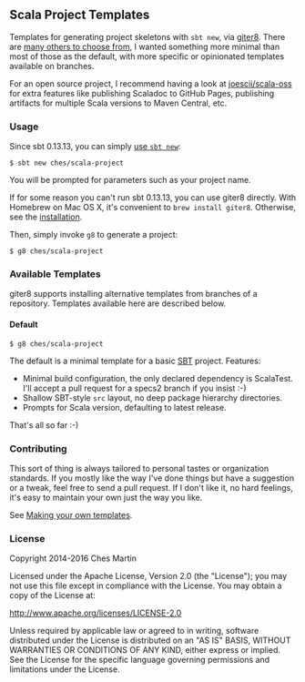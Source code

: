 Scala Project Templates
-----------------------

Templates for generating project skeletons with `sbt new`, via [giter8]. There
are [many others to choose from][templates], I wanted something more minimal
than most of those as the default, with more specific or opinionated templates
available on branches.

For an open source project, I recommend having a look at
[joescii/scala-oss][oss] for extra features like publishing Scaladoc to GitHub
Pages, publishing artifacts for multiple Scala versions to Maven Central, etc.

### Usage ###

Since sbt 0.13.13, you can simply [use `sbt new`][sbt new]:

    $ sbt new ches/scala-project

You will be prompted for parameters such as your project name.

If for some reason you can't run sbt 0.13.13, you can use giter8 directly.
With Homebrew on Mac OS X, it's convenient to `brew install giter8`. Otherwise,
see the [installation].

Then, simply invoke `g8` to generate a project:

    $ g8 ches/scala-project

### Available Templates ###

giter8 supports installing alternative templates from branches of a repository.
Templates available here are described below.

#### Default

    $ g8 ches/scala-project

The default is a minimal template for a basic [SBT] project. Features:

  - Minimal build configuration, the only declared dependency is ScalaTest. I'll
    accept a pull request for a specs2 branch if you insist :-)
  - Shallow SBT-style `src` layout, no deep package hierarchy directories.
  - Prompts for Scala version, defaulting to latest release.

That's all so far :-)

### Contributing

This sort of thing is always tailored to personal tastes or organization
standards. If you mostly like the way I've done things but have a suggestion or
a tweak, feel free to send a pull request. If I don't like it, no hard feelings,
it's easy to maintain your own just the way you like.

See [Making your own templates].

### License

Copyright 2014-2016 Ches Martin

Licensed under the Apache License, Version 2.0 (the "License"); you may not use
this file except in compliance with the License. You may obtain a copy of the
License at:

<http://www.apache.org/licenses/LICENSE-2.0>

Unless required by applicable law or agreed to in writing, software distributed
under the License is distributed on an "AS IS" BASIS, WITHOUT WARRANTIES OR
CONDITIONS OF ANY KIND, either express or implied.  See the License for the
specific language governing permissions and limitations under the License.

[giter8]: https://github.com/foundweekends/giter8
[templates]: https://github.com/foundweekends/giter8/wiki/giter8-templates
[oss]: https://github.com/joescii/scala-oss.g8
[sbt new]: http://www.scala-sbt.org/0.13/docs/sbt-new-and-Templates.html
[installation]: http://www.foundweekends.org/giter8/setup.html
[SBT]: http://www.scala-sbt.org/
[Making your own templates]: http://www.foundweekends.org/giter8/template.html
